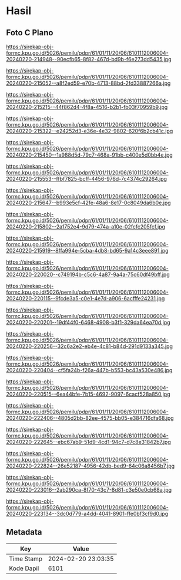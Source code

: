 # Hasil

## Foto C Plano

https://sirekap-obj-formc.kpu.go.id/5026/pemilu/pdpr/61/01/11/20/06/6101112006004-20240220-214948--90ecfb65-8f82-467d-bd9b-f6e273dd5435.jpg

https://sirekap-obj-formc.kpu.go.id/5026/pemilu/pdpr/61/01/11/20/06/6101112006004-20240220-215052--a8f2ed59-e70b-4713-88bd-2fd33887266a.jpg

https://sirekap-obj-formc.kpu.go.id/5026/pemilu/pdpr/61/01/11/20/06/6101112006004-20240220-215215--44f862d4-4f8a-4516-b2b1-fb03f70959b9.jpg

https://sirekap-obj-formc.kpu.go.id/5026/pemilu/pdpr/61/01/11/20/06/6101112006004-20240220-215322--e24252d3-e36e-4e32-9802-620f6b2cb41c.jpg

https://sirekap-obj-formc.kpu.go.id/5026/pemilu/pdpr/61/01/11/20/06/6101112006004-20240220-215450--1a988d5d-79c7-468a-91bb-c400e5d0bb4e.jpg

https://sirekap-obj-formc.kpu.go.id/5026/pemilu/pdpr/61/01/11/20/06/6101112006004-20240220-215553--ffbf7825-bcff-4456-976d-7c4374c29264.jpg

https://sirekap-obj-formc.kpu.go.id/5026/pemilu/pdpr/61/01/11/20/06/6101112006004-20240220-215647--b993e5cf-42fe-48a6-8e17-0c8049da6b0e.jpg

https://sirekap-obj-formc.kpu.go.id/5026/pemilu/pdpr/61/01/11/20/06/6101112006004-20240220-215802--2a1752e4-9d79-474a-a10e-02fcfc205fcf.jpg

https://sirekap-obj-formc.kpu.go.id/5026/pemilu/pdpr/61/01/11/20/06/6101112006004-20240220-215919--8ffa994e-5cba-4db8-bd65-9a14c3eee891.jpg

https://sirekap-obj-formc.kpu.go.id/5026/pemilu/pdpr/61/01/11/20/06/6101112006004-20240220-220020--c749194b-c5c6-4a87-9a4a-75c60df49bff.jpg

https://sirekap-obj-formc.kpu.go.id/5026/pemilu/pdpr/61/01/11/20/06/6101112006004-20240220-220115--9fcde3a5-c0e1-4e7d-a906-6acfffe24231.jpg

https://sirekap-obj-formc.kpu.go.id/5026/pemilu/pdpr/61/01/11/20/06/6101112006004-20240220-220201--19df44f0-6468-4908-b3f1-329da64ea70d.jpg

https://sirekap-obj-formc.kpu.go.id/5026/pemilu/pdpr/61/01/11/20/06/6101112006004-20240220-220256--32c6a2e2-eb4e-4c81-b84d-291d9133a345.jpg

https://sirekap-obj-formc.kpu.go.id/5026/pemilu/pdpr/61/01/11/20/06/6101112006004-20240220-220404--cf5fa24b-f26a-447b-b553-bc43a530e486.jpg

https://sirekap-obj-formc.kpu.go.id/5026/pemilu/pdpr/61/01/11/20/06/6101112006004-20240220-220515--6ea44bfe-7b15-4692-9097-6cacf528a850.jpg

https://sirekap-obj-formc.kpu.go.id/5026/pemilu/pdpr/61/01/11/20/06/6101112006004-20240220-222406--4805d2bb-82ee-4575-bb05-e384716dfa68.jpg

https://sirekap-obj-formc.kpu.go.id/5026/pemilu/pdpr/61/01/11/20/06/6101112006004-20240220-222645--ebc67ab9-51d9-4cd1-94c7-d7c8e31842b7.jpg

https://sirekap-obj-formc.kpu.go.id/5026/pemilu/pdpr/61/01/11/20/06/6101112006004-20240220-222824--26e52187-4956-42db-bed9-64c06a8456b7.jpg

https://sirekap-obj-formc.kpu.go.id/5026/pemilu/pdpr/61/01/11/20/06/6101112006004-20240220-223016--2ab290ca-8f70-43c7-8d81-c3e50e0cb68a.jpg

https://sirekap-obj-formc.kpu.go.id/5026/pemilu/pdpr/61/01/11/20/06/6101112006004-20240220-223134--3dc0d779-a4dd-4041-8901-ffe0bf3cf9d0.jpg


## Metadata

| Key        | Value               |
| ---------- | ------------------- |
| Time Stamp | 2024-02-20 23:03:35 |
| Kode Dapil | 6101                |



